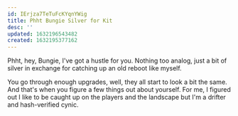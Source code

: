 ```yaml
---
id: IErjza7TeTuFcKYqnYWig
title: Phht Bungie Silver for Kit
desc: ''
updated: 1632196543482
created: 1632195377162
---
```


Phht, hey, Bungie, I've got a hustle for you. Nothing too analog, just a bit of silver in exchange for catching up an old reboot like myself.

You go through enough upgrades, well, they all start to look a bit the same. And that's when you figure a few things out about yourself. For me, I figured out I like to be caught up on the players and the landscape but I'm a drifter and hash-verified cynic. 

